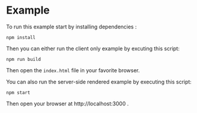 # Example

To run this example start by installing dependencies : 
```
npm install
```

Then you can either run the client only example by excuting this script: 
```
npm run build
```
Then open the `index.html` file in your favorite browser.

You can also run the server-side rendered example by executing this script:
```
npm start
```
Then open your browser at http://localhost:3000 .

